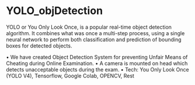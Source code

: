 # YOLO_objDetection

YOLO or You Only Look Once, is a popular real-time object detection algorithm. 
It combines what was once a multi-step process, using a single neural network to perform both classification and prediction of bounding boxes for detected objects.

•	We have created Object Detection System for preventing Unfair Means of Cheating during Online Examination.
•	A camera is mounted on head which detects unacceptable objects during the exam.
•	Tech: You Only Look Once (YOLO V4), Tensorflow, Google Colab, OPENCV, Rest


